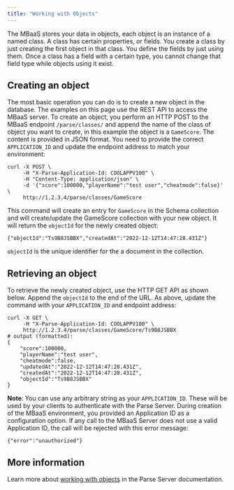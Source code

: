 ```yaml
---
title: "Working with Objects"
---
```


The MBaaS stores your data in objects, each object is an instance of a named class.  A class has certain properties, or fields. You create a class
by just creating the first object in that class.  You define the fields by just using them.  Once a class has a field with a certain type, you
cannot change that field type while objects using it exist.

## Creating an object

The most basic operation you can do is to create a new object in the database. The examples on this page use the REST API to access the MBaaS server. To create
an object, you perform an HTTP POST to the MBaaS endpoint `/parse/classes/` and append the name of the class of object you want to create, in this example the
object is a `GameScore`.  The content is provided in JSON format.  You need to provide the correct `APPLICATION_ID` and update the endpoint address to match
your environment:

```
curl -X POST \
     -H "X-Parse-Application-Id: COOLAPPV100" \
     -H "Content-Type: application/json" \
     -d '{"score":100000,"playerName":"test user","cheatmode":false}' \
     http://1.2.3.4/parse/classes/GameScore
```

This command will create an entry for `GameScore` in the Schema collection and will create/update the GameScore collection with your new object. It will return
the `objectId` for the newly created object: 

```
{"objectId":"Ts9B8JSBBX","createdAt":"2022-12-12T14:47:28.431Z"}
```

`objectId` is the unique identifier for the a document in the collection.  

## Retrieving an object 

To retrieve the newly created object, use the HTTP GET API as shown below.  Append the `objectId` to the end of the URL.  As above, update the command
with your `APPLICATION_ID` and endpoint address:

```
curl -X GET \
     -H "X-Parse-Application-Id: COOLAPPV100" \
     http://1.2.3.4/parse/classes/GameScore/Ts9B8JSBBX
# output (formatted):
{
    "score":100000,
    "playerName":"test user",
    "cheatmode":false,
    "updatedAt":"2022-12-12T14:47:28.431Z",
    "createdAt":"2022-12-12T14:47:28.431Z",
    "objectId":"Ts9B8JSBBX"
}
```

**Note**: You can use any arbitrary string as your `APPLICATION_ID`. These will be used by your clients to authenticate with the Parse Server.  During creation of the MBaaS environment, you provided an Application ID as a configuration option.  If any call to the MBaaS Server does not use a valid Application ID, the call will be rejected with this error message:

```
{"error":"unauthorized"}
```

## More information

Learn more about [working with objects](https://docs.parseplatform.org/parse-server/guide/#getting-started) in the Parse Server documentation.



